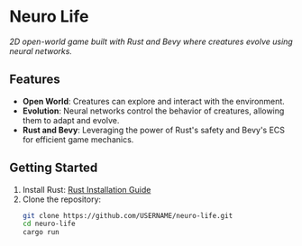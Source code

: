 # Neuro Life

_2D open-world game built with Rust and Bevy where creatures evolve using neural networks._

## Features
- **Open World**: Creatures can explore and interact with the environment.
- **Evolution**: Neural networks control the behavior of creatures, allowing them to adapt and evolve.
- **Rust and Bevy**: Leveraging the power of Rust's safety and Bevy's ECS for efficient game mechanics.

## Getting Started
1. Install Rust: [Rust Installation Guide](https://www.rust-lang.org/tools/install)
2. Clone the repository:
   ```bash
   git clone https://github.com/USERNAME/neuro-life.git
   cd neuro-life
   cargo run
